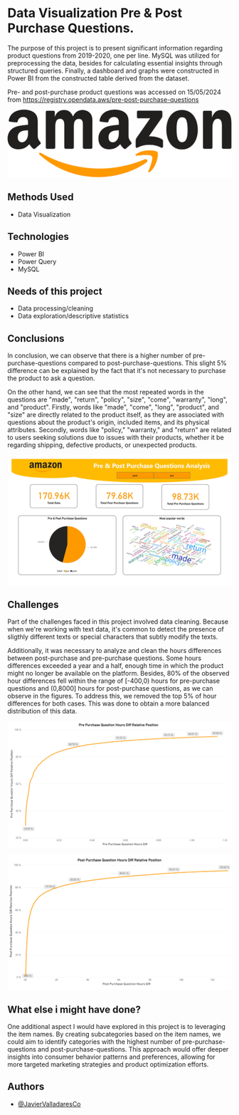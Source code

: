 # Data Visualization Pre & Post Purchase Questions.


The purpose of this project is to present significant information regarding product questions from 2019-2020, one per line. MySQL was utilized for preprocessing the data, besides for calculating essential insights through structured queries. Finally, a dashboard and graphs were constructed in Power BI from the constructed table derived from the dataset.

Pre- and post-purchase product questions was accessed on 15/05/2024 from https://registry.opendata.aws/pre-post-purchase-questions 

![Amazon](/Images/Amazon_logo.jpg "Amazon Logo")


## Methods Used

 - Data Visualization 

## Technologies

- Power BI
- Power Query
- MySQL


## Needs of this project

- Data processing/cleaning
- Data exploration/descriptive statistics

## Conclusions


In conclusion, we can observe that there is a higher number of pre-purchase-questions compared to post-purchase-questions. This slight 5% difference can be explained by the fact that it's not necessary to purchase the product to ask a question.

On the other hand, we can see that the most repeated words in the questions are "made", "return", "policy", "size", "come", "warranty", "long", and "product". Firstly, words like "made", "come", "long", "product", and "size" are directly related to the product itself, as they are associated with questions about the product's origin, included items, and its physical attributes. Secondly, words like "policy," "warranty," and "return" are related to users seeking solutions due to issues with their products, whether it be regarding shipping, defective products, or unexpected products.

![Dashboard](/Images/Amazon_Dashboard.jpg "Dashboard")

## Challenges

Part of the challenges faced in this project involved data cleaning. Because when we're working with text data, it's common to detect the presence of sligthly different texts or special characters that subtly modify the texts.

Additionally, it was necessary to analyze and clean the hours differences between post-purchase and pre-purchase questions. Some hours differences exceeded a year and a half, enough time in which the product might no longer be available on the platform. Besides, 80% of the observed hour differences fell within the range of [-400,0) hours for pre-purchase questions and (0,8000] hours for post-purchase questions, as we can observe in the figures. To address this, we removed the top 5% of hour differences for both cases. This was done to obtain a more balanced distribution of this data.

![Dashboard](/Images/Pre-Purchase-Question-Relative-Position.png "Pre Relative Position")

![Dashboard](/Images/Post-Purchase-Question-Relative-Position.png "Post Relative Position")



## What else i might have done?

One additional aspect I would have explored in this project is to leveraging the item names. By creating subcategories based on the item names, we could aim to identify categories with the highest number of pre-purchase-questions and post-purchase-questions. This approach would offer deeper insights into consumer behavior patterns and preferences, allowing for more targeted marketing strategies and product optimization efforts.


## Authors

- [@JavierValladaresCo](https://www.github.com/JavierValladaresCo)

